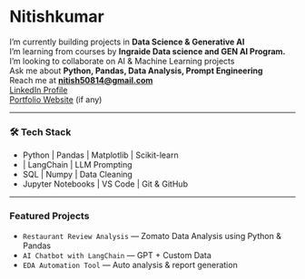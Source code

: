 # Nitishkumar
 I’m currently building projects in **Data Science & Generative AI**  
 I’m learning from courses by **Ingraide Data science and GEN AI Program.**  
 I’m looking to collaborate on AI & Machine Learning projects  
 Ask me about **Python, Pandas, Data Analysis, Prompt Engineering**  
 Reach me at **nitish50814@gmail.com**  
 [LinkedIn Profile](www.linkedin.com/in/nitish-kumar-58277b203)  
 [Portfolio Website](https://your-portfolio-link.vercel.app) (if any)  

---

### 🛠️ Tech Stack

- Python |  Pandas |  Matplotlib |  Scikit-learn  
-  | LangChain | LLM Prompting  
-  SQL |  Numpy |  Data Cleaning  
- Jupyter Notebooks | VS Code | Git & GitHub

---

### Featured Projects

- `Restaurant Review Analysis` — Zomato Data Analysis using Python & Pandas  
- `AI Chatbot with LangChain` — GPT + Custom Data  
- `EDA Automation Tool` — Auto analysis & report generation  
